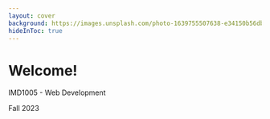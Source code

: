 ```yaml
---
layout: cover
background: https://images.unsplash.com/photo-1639755507638-e34150b56db2?ixlib=rb-4.0.3&ixid=MnwxMjA3fDB8MHxwaG90by1wYWdlfHx8fGVufDB8fHx8&auto=format&fit=crop&w=1374&q=80
hideInToc: true
---
```


# Welcome!

IMD1005 - Web Development

<!-- Add date to bottom of the page -->
<div class="absolute bottom-0 ">
<p class="opacity-50 text-xs">Fall 2023</p>
</div>
